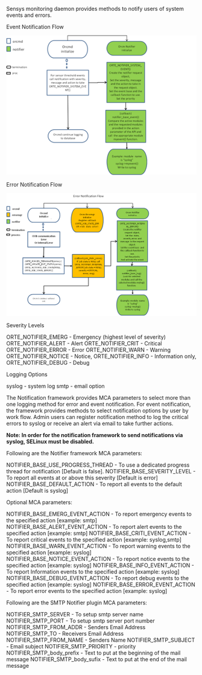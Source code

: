 Sensys monitoring daemon provides methods to notify users of system events and errors.

Event Notification Flow

![Event Notification Flow](3-Sensys-User-Guide/Event_Notification_Flow.png)

Error Notification Flow

![Error Notification Flow](3-Sensys-User-Guide/Error_Notification_Flow.png)

Severity Levels

  ORTE_NOTIFIER_EMERG  - Emergency (highest level of severity)
  ORTE_NOTIFIER_ALERT  - Alert
  ORTE_NOTIFIER_CRIT   - Critical
  ORTE_NOTIFIER_ERROR  - Error
  ORTE_NOTIFIER_WARN   - Warning
  ORTE_NOTIFIER_NOTICE - Notice,
  ORTE_NOTIFIER_INFO   - Information only,
  ORTE_NOTIFIER_DEBUG  - Debug

Logging Options

  syslog  - system log
  smtp    - email option

The Notification framework provides MCA parameters to select more than one logging method for error and event notification.
For event notification, the framework provides methods to select notification options by user by work flow.
Admin users can register notification method to log the critical errors to syslog or receive an alert via email to take further actions.

**Note: In order for the notification framework to send notifications via syslog, SELinux must be disabled.**

Following are the Notifier framework MCA parameters:

  NOTIFIER_BASE_USE_PROGRESS_THREAD - To use a dedicated progress thread
                                            for notification [Default is false].
  NOTIFIER_BASE_SEVERITY_LEVEL - To report all events at or above this
                                       severity [Default is error]
  NOTIFIER_BASE_DEFAULT_ACTION - To report all events to the default
                                       action [Default is syslog]

Optional MCA parameters:

  NOTIFIER_BASE_EMERG_EVENT_ACTION - To report emergency events to the
                                           specified action [example: smtp]
  NOTIFIER_BASE_ALERT_EVENT_ACTION - To report alert events to the
                                           specified action [example: smtp]
  NOTIFIER_BASE_CRITI_EVENT_ACTION - To report critical events to the
                                         specified action [example: syslog,smtp]
  NOTIFIER_BASE_WARN_EVENT_ACTION - To report warning events to the
                                          specified action [example: syslog]
  NOTIFIER_BASE_NOTICE_EVENT_ACTION - To report notice events to the
                                            specified action [example: syslog]
  NOTIFIER_BASE_INFO_EVENT_ACTION - To report Information events to
                                          the specified action [example: syslog]
  NOTIFIER_BASE_DEBUG_EVENT_ACTION - To report debug events to the
                                           specified action [example: syslog]
  NOTIFIER_BASE_ERROR_EVENT_ACTION - To report error events to the
                                           specified action [example: syslog]

Following are the SMTP Notifier plugin MCA parameters:

  NOTIFIER_SMTP_SERVER      - To setup smtp server name
  NOTIFIER_SMTP_PORT        - To setup smtp server port number
  NOTIFIER_SMTP_FROM_ADDR   - Senders Email Address
  NOTIFIER_SMTP_TO          - Receivers Email Address
  NOTIFIER_SMTP_FROM_NAME   - Senders Name
  NOTIFIER_SMTP_SUBJECT     - Email subject
  NOTIFIER_SMTP_PRIORITY    - priority
  NOTIFIER_SMTP_body_prefix - Text to put at the beginning of the
                                    mail message
  NOTIFIER_SMTP_body_sufix  - Text to put at the end of the mail message
